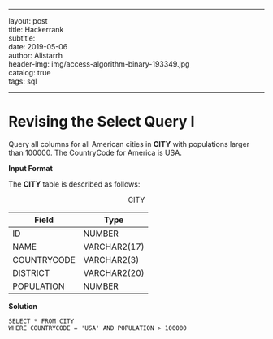 

---
layout:     post   				    
title:      Hackerrank  			
subtitle:   
date:       2019-05-06 				
author:     Alistarrh						
header-img: img/access-algorithm-binary-193349.jpg 	
catalog: true 						
tags:	sql	


---

# Revising the Select Query I

Query all columns for all American cities in **CITY** with populations larger than 100000. The CountryCode for America is USA.



**Input Format**

The **CITY** table is described as follows:

 <center>CITY</center>

|Field|Type|
|---|---|
|ID|NUMBER|
|NAME|VARCHAR2(17)|
|COUNTRYCODE|VARCHAR2(3)|
|DISTRICT|VARCHAR2(20)|
|POPULATION|NUMBER|

**Solution**

```mysql
SELECT * FROM CITY
WHERE COUNTRYCODE = 'USA' AND POPULATION > 100000
```

